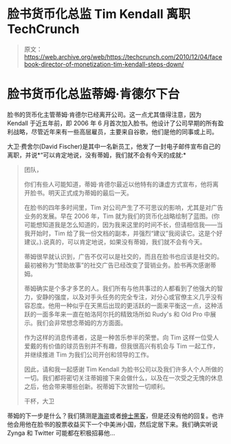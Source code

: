 # 脸书货币化总监 Tim Kendall 离职 TechCrunch

> 原文：<https://web.archive.org/web/https://techcrunch.com/2010/12/04/facebook-director-of-monetization-tim-kendall-steps-down/>

# 脸书货币化总监蒂姆·肯德尔下台

脸书的货币化主管蒂姆·肯德尔已经离开公司。这一点尤其值得注意，因为 Kendall 于近五年前，即 2006 年 6 月首次加入脸书。他设计了公司早期的所有盈利战略，尽管近年来有一些高层雇员，主要来自谷歌，他们是他的同事或上司。

大卫·费舍尔(David Fischer)是其中一名新员工，他发了一封电子邮件宣布自己的离职，并说*“可以肯定地说，没有蒂姆，我们就不会有今天的成就:*

> 团队，
> 
> 你们有些人可能知道，蒂姆·肯德尔最近以他特有的谦虚方式宣布，他将离开脸书。明天正式成为蒂姆的最后一天。
> 
> 在脸书的四年多时间里，Tim 对公司产生了不可思议的影响，尤其是对广告业务的发展。早在 2006 年，Tim 就为我们的货币化战略绘制了蓝图。(你可能想知道我是怎么知道的，因为我来这里的时间不长，但请相信我——当我开始时，Tim 给了我一份文档的副本，并强烈“建议”我阅读它。这是个好建议。).说真的，可以肯定地说，如果没有蒂姆，我们就不会有今天。
> 
> 蒂姆很早就认识到，广告不仅可以是社交的，而且在脸书也应该是社交的。最初被称为“赞助故事”的社交广告已经改变了营销业务。脸书再次感谢蒂姆。
> 
> 蒂姆确实是个多才多艺的人。我们所有与他共事过的人都看到了他强大的智力，安静的强度，以及对手头任务的完全专注，对分心或官僚主义几乎没有容忍度。他用一种似乎在天黑后出现的更活跃的一面来平衡这一点，这种活跃的一面多年来一直在帕洛阿尔托的精致场所如 Rudy's 和 Old Pro 中展示。我们会非常想念蒂姆的方方面面。
> 
> 作为这样的消息传递者，这是一种苦乐参半的荣誉。向 Tim 这样一位受人爱戴的有价值的球员告别并不有趣，但我很高兴有机会与 Tim 一起工作，并继续推进 Tim 为我们公司开创和领导的工作。
> 
> 因此，请和我一起感谢 Tim Kendall 为脸书公司以及我们许多人个人所做的一切。我们都将密切关注蒂姆接下来会做什么，以及在一次受之无愧的休息之后，他会带来哪些创新。祝蒂姆下次冒险一切顺利。
> 
> 干杯，大卫

蒂姆的下一步是什么？我们猜测是[海盗](https://web.archive.org/web/20221007170917/https://beta.techcrunch.com/2010/10/31/are-you-a-pirate/)或者[绅士黑客](https://web.archive.org/web/20221007170917/https://beta.techcrunch.com/2010/12/03/the-rise-of-the-gentleman-hacker/)，但是还没有他的回复。也许他会用他在脸书的股票收益买下一个中美洲小国，然后定居下来。我们确实听说 Zynga 和 Twitter 可能都在积极招募他…